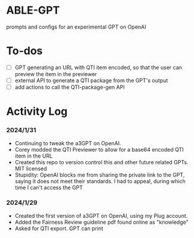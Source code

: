 # ABLE-GPT
prompts and configs for an experimental GPT on OpenAI



# To-dos
- [ ] GPT generating an URL with QTI item encoded, so that the user can preview the item in the previewer
- [ ] external API to generate a QTI package from the GPT's output
- [ ] add actions to call the QTI-package-gen API

# Activity Log
### 2024/1/31
- Continuing to tweak the a3GPT on OpenAI.
- Corey modded the QTI Previewer to allow for a base64 encoded QTI item in the URL
- Created this repo to version control this and other future related GPTs. MIT licensed
- Stupidity: OpenAI blocks me from sharing the private link to the GPT, saying it does not meet their standards. I had to appeal, during which time I can't access the GPT

### 2024/1/29
- Created the first version of a3GPT on OpenAI, using my Plug account.
- Added the Fairness Review guideline pdf found online as "knowledge"
- Asked for QTI export. GPT can print 
